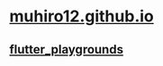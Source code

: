 # [muhiro12.github.io](https://muhiro12.github.io)

## [flutter_playgrounds](https://muhiro12.github.io/flutter_playgrounds/)
